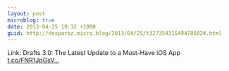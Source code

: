```yaml
---
layout: post
microblog: true
date: 2013-04-25 19:32 +1000
guid: http://desparoz.micro.blog/2013/04/25/t327354315494785024.html
---
```

Link: Drafts 3.0: The Latest Update to a Must-Have iOS App [t.co/FNR1JpGsV...](http://t.co/FNR1JpGsVq)
